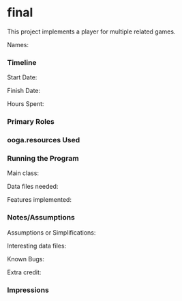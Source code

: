 final
====

This project implements a player for multiple related games.

Names:


### Timeline

Start Date: 

Finish Date: 

Hours Spent:

### Primary Roles


### ooga.resources Used


### Running the Program

Main class:

Data files needed: 

Features implemented:



### Notes/Assumptions

Assumptions or Simplifications:

Interesting data files:

Known Bugs:

Extra credit:


### Impressions


